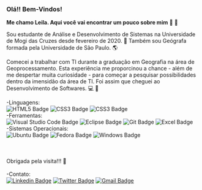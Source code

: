 <!--
### Hi there 👋
**Lsamsilva/Lsamsilva** is a ✨ _special_ ✨ repository because its `README.md` (this file) appears on your GitHub profile.

Here are some ideas to get you started:

- 🔭 I’m currently working on ...
- 🌱 I’m currently learning ...
- 👯 I’m looking to collaborate on ...
- 🤔 I’m looking for help with ...
- 💬 Ask me about ...
- 📫 How to reach me: ...
- 😄 Pronouns: ...
- ⚡ Fun fact: ...
-->

### Olá!! Bem-Vindos!

**Me chamo Leila. Aqui você vai encontrar um pouco sobre mim** :slightly_smiling_face: :wave:

Sou estudante de Análise e Desenvolvimento de Sistemas na Universidade de Mogi das Cruzes desde fevereiro de 2020. :robot:
Também sou Geógrafa formada pela Universidade de São Paulo. :earth_americas:

Comecei a trabalhar com TI durante a graduação em Geografia na área de Geoprocessamento. Esta experiência me proporcinou a chance - além de me despertar muita curiosidade - para começar a pesquisar possibilidades dentro da imensidão da área de TI. Foi assim que cheguei ao Desenvolvimento de Softwares. :computer: :brain: 


-Linguagens:
<br>
![HTML5 Badge](https://img.shields.io/badge/HTML5-E34F26?style=for-the-badge&logo=html5&logoColor=white)
![CSS3 Badge](https://img.shields.io/badge/CSS3-1572B6?style=for-the-badge&logo=css3&logoColor=white)
![CSS3 Badge](https://img.shields.io/badge/JavaScript-F7DF1E?style=for-the-badge&logo=javascript&logoColor=black)
<br>
-Ferramentas:
<br>
![Visual Studio Code Badge](https://img.shields.io/badge/Visual_Studio_Code-0078D4?style=for-the-badge&logo=visual%20studio%20code&logoColor=white)
![Eclipse Badge](https://img.shields.io/badge/Eclipse-2C2255?style=for-the-badge&logo=eclipse&logoColor=white)
![Git Badge](https://img.shields.io/badge/Git-F05032?style=for-the-badge&logo=git&logoColor=white)
![Excel Badge](https://img.shields.io/badge/Microsoft_Excel-217346?style=for-the-badge&logo=microsoft-excel&logoColor=white)
<br>
-Sistemas Operacionais:
<br>
![Ubuntu Badge](https://img.shields.io/badge/Ubuntu-E95420?style=for-the-badge&logo=ubuntu&logoColor=white)
![Fedora Badge](https://img.shields.io/badge/Fedora-294172?style=for-the-badge&logo=fedora&logoColor=white)
![Windows Badge](https://img.shields.io/badge/Windows-0078D6?style=for-the-badge&logo=windows&logoColor=white)
<br>
<br>
<br>
<br>
Obrigada pela visita!!! :yellow_heart: 
<br>
<br>
-Contato:
<br>
[![Linkedin Badge](https://img.shields.io/badge/LinkedIn-0077B5?style=for-the-badge&logo=linkedin&logoColor=white&link=https://www.linkedin.com/in/lsamsilva/)](https://www.linkedin.com/in/lsamsilva/)
[![Twitter Badge](https://img.shields.io/badge/Twitter-1DA1F2?style=for-the-badge&logo=twitter&logoColor=white&link=https://twitter.com/lsamsilva)](https://twitter.com/lsamsilva)
[![Gmail Badge](https://img.shields.io/badge/Gmail-D14836?style=for-the-badge&logo=gmail&logoColor=white&link=mailto:leila.samsilva@gmail.com)](mailto:leila.samsilva@gmail.com)
